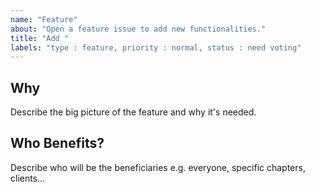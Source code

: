 ```yaml
---
name: "Feature"
about: "Open a feature issue to add new functionalities."
title: "Add "
labels: "type : feature, priority : normal, status : need voting"
---
```


## Why

Describe the big picture of the feature and why it's needed.

## Who Benefits?

Describe who will be the beneficiaries e.g. everyone, specific chapters, clients...
